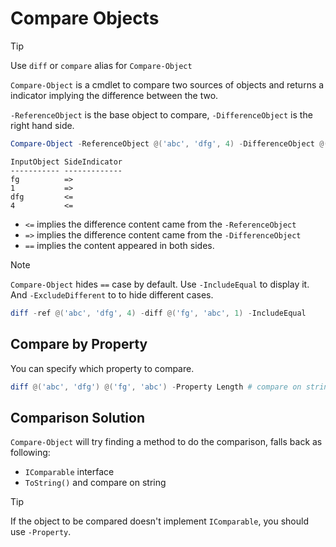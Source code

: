 # Compare Objects

> [!TIP]
> Use `diff` or `compare` alias for `Compare-Object`

`Compare-Object` is a cmdlet to compare two sources of objects and returns a indicator implying the difference between the two.

`-ReferenceObject` is the base object to compare, `-DifferenceObject` is the right hand side.

```ps1
Compare-Object -ReferenceObject @('abc', 'dfg', 4) -DifferenceObject @('fg', 'abc', 1)
```

```console
InputObject SideIndicator
----------- -------------
fg          =>
1           =>
dfg         <=
4           <=
```

- `<=` implies the difference content came from the `-ReferenceObject`
- `=>` implies the difference content came from the `-DifferenceObject`
- `==` implies the content appeared in both sides.

> [!NOTE]
> `Compare-Object` hides `==` case by default. Use `-IncludeEqual` to display it. And `-ExcludeDifferent` to to hide different cases.
```ps1
diff -ref @('abc', 'dfg', 4) -diff @('fg', 'abc', 1) -IncludeEqual
```

## Compare by Property

You can specify which property to compare.

```ps1
diff @('abc', 'dfg') @('fg', 'abc') -Property Length # compare on string.Length
```

## Comparison Solution

`Compare-Object` will try finding a method to do the comparison, falls back as following:

- `IComparable` interface
- `ToString()` and compare on string

> [!TIP]
> If the object to be compared doesn't implement `IComparable`, you should use `-Property`.
